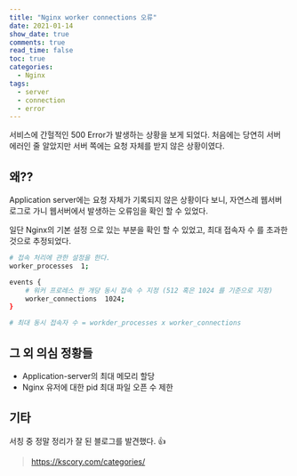```yaml
---
title: "Nginx worker connections 오류"
date: 2021-01-14
show_date: true
comments: true
read_time: false
toc: true
categories:
  - Nginx
tags:
  - server
  - connection
  - error
---
```


서비스에 간헐적인 500 Error가 발생하는 상황을 보게 되었다.
처음에는 당연히 서버 에러인 줄 알았지만 서버 쪽에는 요청 자체를 받지 않은 상황이였다.

## 왜??

Application server에는 요청 자체가 기록되지 않은 상황이다 보니, 자연스레 웹서버 로그로 가니 웹서버에서 발생하는 오류임을 확인 할 수 있었다.

일단 Nginx의 기본 설정 으로 있는 부분을 확인 할 수 있었고, 최대 접속자 수 를 초과한 것으로 추정되었다.

```sh
# 접속 처리에 관한 설정을 한다.
worker_processes  1;

events {
    # 워커 프로레스 한 개당 동시 접속 수 지정 (512 혹은 1024 를 기준으로 지정)
    worker_connections  1024;
}

# 최대 동시 접속자 수 = workder_processes x worker_connections
```

## 그 외 의심 정황들

- Application-server의 최대 메모리 할당
- Nginx 유저에 대한 pid 최대 파일 오픈 수 제한

## 기타

서칭 중 정말 정리가 잘 된 블로그를 발견했다. 👍

> https://kscory.com/categories/
